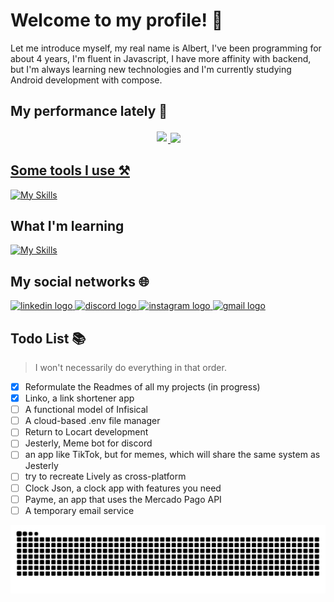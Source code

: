 # Welcome to my profile! 🎉

Let me introduce myself, my real name is Albert, I've been programming for about 4 years, I'm fluent in Javascript, I have more affinity with backend, but I'm always learning new technologies and I'm currently studying Android development with compose.

## My performance lately 💪

<div style="display:flex;justify-content:center;">
  <a href="https://github.com/HarukaYamamoto0" target="_blank">
  <img style="margin:2px;" height="180em" src="https://github-readme-stats-git-masterrstaa-rickstaa.vercel.app/api?username=HarukaYamamoto0&show_icons=true&theme=github_dark&include_all_commits=true&count_private=true"/>
  <img  height="180em" src="https://github-readme-stats-git-masterrstaa-rickstaa.vercel.app/api/top-langs/?username=HarukaYamamoto0&layout=compact&langs_count=7&theme=github_dark"/>
</div>

<!-- ## 😶‍🌫️ My social networks:<div> 
  <a href="https://youtube.com/channel/UC91TMKN7AAh3XttXx_vpQMA" target="_blank"><img src="https://img.shields.io/badge/YouTube-FF0000?style=for-the-badge&logo=youtube&logoColor=white" target="_blank"></a>
  <a href="https://discord.com/users/822819247146663936" target="_blank"><img src="https://img.shields.io/badge/Discord-7289DA?style=for-the-badge&logo=discord&logoColor=white" target="_blank"></a>
  <a href="mailto: antonioalbert344@gmail.com"><img src="https://img.shields.io/badge/-Gmail-%23333?style=for-the-badge&logo=gmail&logoColor=white" target="_blank"></a>
</div> -->

## Some tools I use ⚒️

[![My Skills](https://skillicons.dev/icons?i=js,html,css,bash,bots,jest,kotlin,linux,md,mongodb,nodejs,stackoverflow,vscode,vim,mint,idea,androidstudio)](https://github.com/HarukaYamamoto0?tab=repositories)

## What I'm learning
[![My Skills](https://skillicons.dev/icons?i=kotlin,ts,materialui,githubactions,neovim,ktor)](https://github.com/HarukaYamamoto0?tab=repositories)

## My social networks 🌐

<a href="https://www.linkedin.com/in/harukayamamoto0" target="_blank">
  <img src="https://img.shields.io/static/v1?message=LinkedIn&logo=linkedin&label=&color=0077B5&logoColor=white&labelColor=&style=for-the-badge" height="25" alt="linkedin logo"  />
</a>

<a href="https://discord.com/users/822819247146663936" target="_blank">
  <img src="https://img.shields.io/static/v1?message=Discord&logo=discord&label=&color=7289DA&logoColor=white&labelColor=&style=for-the-badge" height="25" alt="discord logo"  />
</a>

<a href="https://www.instagram.com/harukadev/" target="_blank">
  <img src="https://img.shields.io/static/v1?message=Instagram&logo=instagram&label=&color=E4405F&logoColor=white&labelColor=&style=for-the-badge" height="25" alt="instagram logo"  />
</a>

<a href="mailto:harukayamamotodev@gmail.com" target="_blank">
  <img src="https://img.shields.io/static/v1?message=Email&logo=gmail&label=&color=ff0000&logoColor=white&labelColor=&style=for-the-badge" height="25" alt="gmail logo"  />
</a>

## Todo List 📚
> I won't necessarily do everything in that order.

- [x] Reformulate the Readmes of all my projects (in progress)
- [x] Linko, a link shortener app
- [ ] A functional model of Infisical
- [ ] A cloud-based .env file manager
- [ ] Return to Locart development 
- [ ] Jesterly, Meme bot for discord
- [ ] an app like TikTok, but for memes, which will share the same system as Jesterly
- [ ] try to recreate Lively as cross-platform
- [ ] Clock Json, a clock app with features you need
- [ ] Payme, an app that uses the Mercado Pago API
- [ ] A temporary email service
    
![github contribution grid snake animation](https://raw.githubusercontent.com/HarukaYamamoto0/HarukaYamamoto0/output/github-contribution-grid-snake-dark.svg#gh-dark-mode-only)
